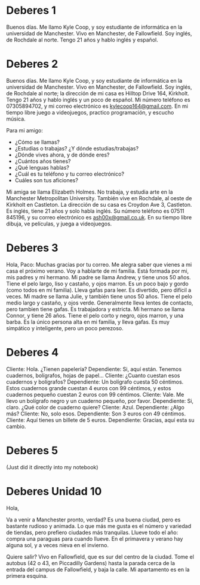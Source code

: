 # Deberes 1
Buenos días. Me llamo Kyle Coop, y soy estudiante de informática en la universidad de Manchester. Vivo en Manchester, de Fallowfield. Soy inglés, de Rochdale al norte. Tengo 21 años y hablo inglés y español.

# Deberes 2
Buenos días. Me llamo Kyle Coop, y soy estudiante de informática en la universidad de Manchester. Vivo en Manchester, de Fallowfield. Soy inglés, de Rochdale al norte; la dirección de mi casa es Hilltop Drive 164, Kirkholt. Tengo 21 años y hablo inglés y un poco de español. Mi número teléfono es 07305894702, y mi correo electrónico es kylecoop164@gmail.com. En mi tiempo libre juego a videojuegos, practico programación, y escucho música.

Para mi amigo:
- ¿Cómo se llamas?
- ¿Estudias o trabajas? ¿Y dónde estudias/trabajas? 
- ¿Dónde vives ahora, y de dónde eres? 
- ¿Cuántos años tienes?
- ¿Qué lenguas hablas?
- ¿Cuál es tu teléfono y tu correo electrónico?
- Cuáles son tus aficiones?

Mi amiga se llama Elizabeth Holmes. No trabaja, y estudia arte en la Manchester Metropolitan University. También vive en Rochdale, al oeste de Kirkholt en Castleton. La dirección de su casa es Croydon Ave 3, Castleton. Es inglés, tiene 21 años y solo habla inglés. Su número teléfono es 07511 845196, y su correo electrónico es ash00x@gmail.co.uk. En su tiempo libre dibuja, ve películas, y juega a videojuegos.

# Deberes 3
Hola, Paco:
Muchas gracias por tu correo. Me alegra saber que vienes a mi casa el próximo verano.
Voy a hablarte de mi familia. Está formada por mi, mis padres y mi hermano.
Mi padre se llama Andrew, y tiene unos 50 años. Tiene el pelo largo, liso y castaño, y ojos marron. Es un poco bajo y gordo (como todos en mi familia). Lleva gafas para leer. Es divertido, pero difícil a veces.
Mi madre se llama Julie, y también tiene unos 50 años. Tiene el pelo medio largo y castaño, y ojos verde. Generalmente lleva lentes de contacto, pero tambien tiene gafas. Es trabajadora y estricta.
Mi hermano se llama Connor, y tiene 26 años. Tiene el pelo corto y negro, ojos marron, y una barba. Es la único persona alta en mi familia, y lleva gafas. Es muy simpático y inteligente, pero un poco perezoso.

# Deberes 4
Cliente: Hola. ¿Tienen papelería?
Dependiente: Si, aquí están. Tenemos cuadernos, bolígrafos, hojas de papel...
Cliente: ¿Cuanto cuestan esos cuadernos y bolígrafos?
Dependiente: Un bolígrafo cuesta 50 céntimos. Estos cuadernos grande cuestan 4 euros con 99 céntimos, y estos cuadernos pequeño cuestan 2 euros con 99 céntimos.
Cliente: Vale. Me llevo un bolígrafo negro y un cuaderno pequeño, por favor.
Dependiente: Si, claro. ¿Qué color de cuaderno quiere?
Cliente: Azul.
Dependiente: ¿Algo más?
Cliente: No, solo esos.
Dependiente: Son 3 euros con 49 céntimos.
Cliente: Aquí tienes un billete de 5 euros.
Dependiente: Gracias, aquí esta su cambio.

# Deberes 5
(Just did it directly into my notebook)

# Deberes Unidad 10
Hola,

Va a venir a Manchester pronto, verdad? Es una buena ciudad, pero es bastante rudioso y animada. Lo que más me gusta es el número y variedad de tiendas, pero prefiero ciudades más tranquilas. 
Llueve todo el año: compra una paraguas para cuando llueve. En el primavera y verano hay alguna sol, y a veces nieva en el invierno. 


Quiere salir? Vivo en Fallowfield, que es sur del centro de la ciudad. Tome el autobus (42 o 43, en Piccadilly Gardens) hasta la parada cerca de la entrada del campus de Fallowfield, y baja la calle. Mi apartamento es en la primera esquina.

